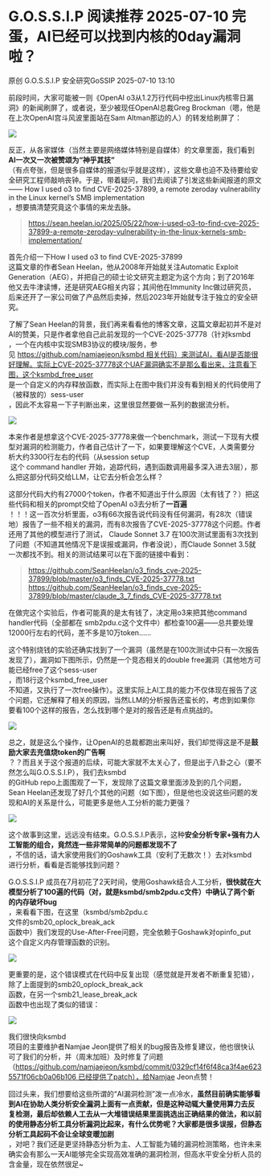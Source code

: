 #  G.O.S.S.I.P 阅读推荐 2025-07-10 完蛋，AI已经可以找到内核的0day漏洞啦？  
原创 G.O.S.S.I.P  安全研究GoSSIP   2025-07-10 13:10  
  
前段时间，大家可能被一则《OpenAI o3从1.2万行代码中挖出Linux内核零日漏洞》的新闻刷屏了，或者说，至少被现任OpenAI总裁Greg Brockman（嗯，他是在上次OpenAI宫斗风波里面站在Sam Altman那边的人）的转发给刷屏了：  
  
![](https://mmbiz.qpic.cn/sz_mmbiz_png/uicdfzKrO21HQ9X6TOiciaJqrZD0G1IaA7faibZqr0wPkykgoDPiarT3cSNErobVoXHiciaRVq0NHicLzl7qPLIMDiapb4A/640?wx_fmt=png&from=appmsg "")  
  
反正，从各家媒体（当然主要是网络媒体特别是自媒体）的文章里面，我们看到**AI一次又一次被赞颂为“神乎其技”**  
（有点夸张，但是很多自媒体的报道似乎就是这样），这些文章也迫不及待要给安全研究工程师敲响丧钟。于是，带着疑问，我们去阅读了引发这些新闻报道的原文 —— How I used o3 to find CVE-2025-37899, a remote zeroday vulnerability in the Linux kernel’s SMB implementation  
，想要搞清楚究竟这个事情的来龙去脉。  
> https://sean.heelan.io/2025/05/22/how-i-used-o3-to-find-cve-2025-37899-a-remote-zeroday-vulnerability-in-the-linux-kernels-smb-implementation/  
  
  
首先介绍一下How I used o3 to find CVE-2025-37899  
这篇文章的作者Sean Heelan，他从2008年开始就关注Automatic Exploit Generation（AEG），并把自己的硕士论文研究主题定为这个方向；到了2016年他又去牛津读博，还是研究AEG相关内容；其间他在Immunity Inc做过研究员，后来还开了一家公司做了产品然后卖掉，然后2023年开始就专注于独立的安全研究。  
  
了解了Sean Heelan的背景，我们再来看看他的博客文章，这篇文章起初并不是对AI的赞美，只是作者拿他自己此前发现的一个CVE-2025-37778（针对ksmbd  
，一个在内核中实现SMB3协议的模块/服务，参见 https://github.com/namjaejeon/ksmbd 相关代码）来测试AI，看AI是否能很好理解。实际上CVE-2025-37778这个UAF漏洞确实不是那么看出来，注意看下图，这个ksmbd_free_user  
是一个自定义的内存释放函数，而实际上在图中我们并没有看到相关的代码使用了（被释放的）sess-user  
，因此不太容易一下子判断出来，这里很显然要做一系列的数据流分析。  
  
![](https://mmbiz.qpic.cn/sz_mmbiz_png/uicdfzKrO21HQ9X6TOiciaJqrZD0G1IaA7fYV1lRe605qdgVbQlwn304eOaDUdictcpfRKlwq87C7ohibwEQSA8Xecg/640?wx_fmt=png&from=appmsg "")  
  
本来作者是想拿这个CVE-2025-37778来做一个benchmark，测试一下现有大模型对漏洞的检测能力，作者自己估计了一下，如果要理解这个CVE，人类需要分析大约3300行左右的代码（从session setup  
 这个 command handler 开始，追踪代码，遇到函数调用最多深入进去3层），那么把这部分代码交给LLM，让它去分析会怎么样？  
  
这部分代码大约有27000个token，作者不知道出于什么原因（太有钱了？）把这些代码和相关的prompt交给了OpenAI o3去分析了**一百遍**  
！！！这一百次分析里面，o3有66次报告说代码没有任何漏洞，有28次（错误地）报告了一些不相关的漏洞，而有8次报告了CVE-2025-37778这个问题。作者还用了其他的模型进行了测试， Claude Sonnet 3.7 在100次测试里面有3次找到了问题（不知道其他情况下是误报或漏洞，作者没说），而Claude Sonnet 3.5就一次都找不到。相关的测试结果可以在下面的链接中看到：  
> https://github.com/SeanHeelan/o3_finds_cve-2025-37899/blob/master/o3_finds_CVE-2025-37778.txt  
https://github.com/SeanHeelan/o3_finds_cve-2025-37899/blob/master/claude_3_7_finds_CVE-2025-37778.txt  
  
  
在做完这个实验后，作者可能真的是太有钱了，决定用o3来把其他command handler代码（全部都在 smb2pdu.c这个文件中）都检查100遍——总共要处理12000行左右的代码，差不多是10万token……  
  
这个特别烧钱的实验还确实找到了一个漏洞（虽然是在100次测试中只有一次报告发现了），漏洞如下图所示，仍然是一个竞态相关的double free漏洞（其他地方可能已经free了这个sess-user  
，而18行这个ksmbd_free_user  
不知道，又执行了一次free操作）。这里实际上AI工具的能力不仅体现在报告了这个问题，它还解释了相关的原因，当然LLM的分析报告还蛮长的，考虑到如果你要看100个这样的报告，怎么找到哪个是对的报告还是有点挑战的。  
  
![](https://mmbiz.qpic.cn/sz_mmbiz_png/uicdfzKrO21HQ9X6TOiciaJqrZD0G1IaA7fL9tQicP99BAWTxEekdHdIhLAlL56MkTGHD7Y2fvJwl0MkH8jibvl7iblg/640?wx_fmt=png&from=appmsg "")  
  
总之，就是这么个操作，让OpenAI的总裁都跑出来叫好，我们却觉得这是不是**鼓励大家去充值烧token的广告啊**  
？？而且关于这个报道的后续，可能大家就不太关心了，但是出于八卦之心（要不然怎么叫G.O.S.S.I.P），我们去ksmbd  
的GitHub repo上面围观了一下，发现除了这篇文章里面涉及到的几个问题，Sean Heelan还发现了好几个其他的问题（如下图），但是他也没说这些问题的发现和AI的关系是什么，可能更多是他人工分析的能力更强？  
  
![](https://mmbiz.qpic.cn/sz_mmbiz_png/uicdfzKrO21HQ9X6TOiciaJqrZD0G1IaA7fsvQibQBSDeSGlNVGImCbo0Eeib2Oxf7G61n3sfF2ZybWxfZpyzU5mjag/640?wx_fmt=png&from=appmsg "")  
  
这个故事到这里，远远没有结束。G.O.S.S.I.P表示，这种**安全分析专家+强有力人工智能的组合，竟然连一些非常简单的问题都发现不了**  
，不信的话，请大家使用我们的Goshawk工具（安利了无数次！）去对ksmbd  
进行分析，看看是否能够找到问题？  
  
G.O.S.S.I.P 成员在7月初花了2天时间，使用Goshawk结合人工分析，**很快就在大模型分析了100遍的代码（对，就是ksmbd/smb2pdu.c文件）中确认了两个新的内存破坏bug**  
，来看看下图，在这里（ksmbd/smb2pdu.c  
文件的smb20_oplock_break_ack  
函数中）我们发现的Use-After-Free问题，完全依赖于Goshawk对opinfo_put  
这个自定义内存管理函数的识别。  
  
![](https://mmbiz.qpic.cn/sz_mmbiz_png/uicdfzKrO21HQ9X6TOiciaJqrZD0G1IaA7fahldy5iaIeoic07vNj4xl2eNrurmopQLIu3nUQFicKVfs0JbsSWObrpdg/640?wx_fmt=png&from=appmsg "")  
  
更重要的是，这个错误模式在代码中反复出现（感觉就是开发者不断重复犯错），除了上面提到的smb20_oplock_break_ack  
函数，在另一个smb21_lease_break_ack  
函数中也出现了类似的错误：  
  
![](https://mmbiz.qpic.cn/sz_mmbiz_png/uicdfzKrO21HQ9X6TOiciaJqrZD0G1IaA7f7qRATFThFbttoGlVI0gJK1sJMoqK6Rict9WbnYibsUFdP9z8xjOA8Kyg/640?wx_fmt=png&from=appmsg "")  
  
我们很快向ksmbd  
项目的主要维护者Namjae Jeon提供了相关的bug报告及修复建议，他也很快认可了我们的分析，并（周末加班）及时修复了问题（https://github.com/namjaejeon/ksmbd/commit/0329cf14f6f48ca3f4ae6235571f06cb0a06b106 已经提供了patch），给Namjae Jeon点赞！  
  
回过头来，我们想要给这些所谓的“AI漏洞检测”泼一点冷水，**虽然目前确实能够看到AI在协助人类分析安全漏洞上面有一点贡献，但是这种动辄大量使用算力去反复检测，最后却依赖人工去从一大堆错误结果里面挑选出正确结果的做法，和以前的使用静态分析工具分析漏洞比起来，有什么优势呢？大家都是很多误报，但静态分析工具起码不会让全球变暖加剧**  
，对吧？我们还是更坚持静态分析为主、人工智能为辅的漏洞检测策略，也许未来确实会有那么一天AI能够完全实现高效准确的漏洞检测，但高水平安全分析人员的含金量，现在依然很足~  
  
  
